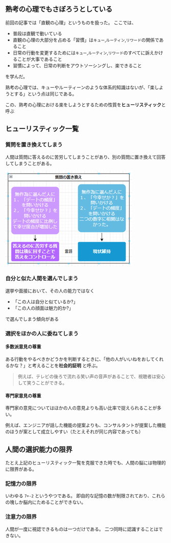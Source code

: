 









## 熟考の心理でもさぼろうとしている


前回の記事では「直観の心理」というものを扱った。
ここでは、

- 普段は直観で動いている
- 直観の心理の大部分を占める「習慣」は`キュー`,`ルーティン`,`リワード`の関係であること
- 日常の行動を変更するためには`キュー`,`ルーティン`,`リワード`のすべてに訴えかけることが大事であること
- 習慣によって、日常の判断をアウトソーシングし、楽できること

を学んだ。

熟考の心理では、キューやルーティーンのような体系的知識はないが、「楽しようとする」という点は同じである。

この、熟考の心理における楽をしようとするための性質を**ヒューリスティック**と呼ぶ


## ヒューリスティック一覧

### 質問を置き換えてしまう

人間は質問に答えるのに苦労してしまうことがあり、別の質問に置き換えて回答してしまうことがある。


<img src="https://github.com/minegishirei/psy/blob/main/img/UIUX/select_mode/1.png?raw=true">


### 自分と似た人間を選んでしまう

選挙や面接において、その人の能力ではなく

- 「この人は自分と似ているか?」
- 「この人の顔面は魅力的か?」

で選んでしまう傾向がある


### 選択をほかの人に委ねてしまう


####  多数派意見の尊重

ある行動をやるべきかどうかを判断するときに、「他の人がいいねをおしてくれるかな？」と考えることを**社会的証明** と呼ぶ。

> 例えば、テレビの後ろで流れる笑い声の音声があることで、視聴者は安心して笑うことができる。

#### 専門家意見の尊重

専門家の意見についてはほかの人の意見よりも高い比率で捉えられることが多い。

例えば、エンジニアが話した機能の提案よりも、コンサルタントが提案した機能のほうが案として成立しやすい（たとえそれが同じ内容であっても）



## 人間の選択能力の限界

たとえ上記のヒューリスティック一覧を克服できた時でも、人間の脳には物理的に限界がある。


### 記憶力の限界

いわゆる `7+-2` というやつである。
即自的な記憶の数が制限されており、これらの塊しか脳内にためることができない。


### 注意力の限界

人間が一度に視認できるものは一つだけである。
二つ同時に認識することはできない。





















